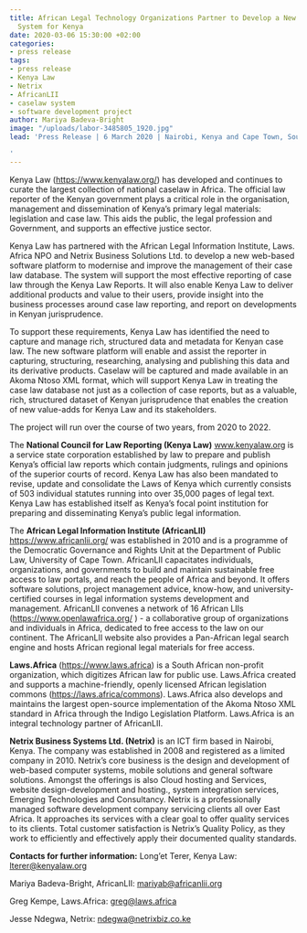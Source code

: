 ```yaml
---
title: African Legal Technology Organizations Partner to Develop a New Caselaw Management
  System for Kenya
date: 2020-03-06 15:30:00 +02:00
categories:
- press release
tags:
- press release
- Kenya Law
- Netrix
- AfricanLII
- caselaw system
- software development project
author: Mariya Badeva-Bright
image: "/uploads/labor-3485805_1920.jpg"
lead: 'Press Release | 6 March 2020 | Nairobi, Kenya and Cape Town, South Africa

'
---
```


Kenya Law (https://www.kenyalaw.org/) has developed and continues to curate the largest collection of national caselaw in Africa. The official law reporter of the Kenyan government plays a critical role in the organisation, management and dissemination of Kenya’s primary legal materials: legislation and case law. This aids the public, the legal profession and Government, and supports an effective justice sector.

Kenya Law has partnered with the African Legal Information Institute, Laws. Africa NPO and Netrix Business Solutions Ltd. to develop a new web-based software platform to modernise and improve the management of their case law database. The system will support the most effective reporting of case law through the Kenya Law Reports. It will also enable Kenya Law to deliver additional products and value to their users, provide insight into the business processes around case law reporting, and report on developments in Kenyan jurisprudence.

To support these requirements, Kenya Law has identified the need to capture and manage rich, structured data and metadata for Kenyan case law. The new software platform will enable and assist the reporter in capturing, structuring, researching, analysing and publishing this data and its derivative products. Caselaw will be captured and made available in an Akoma Ntoso XML format, which will support Kenya Law in treating the case law database not just as a collection of case reports, but as a valuable, rich, structured dataset of Kenyan jurisprudence that enables the creation of new value-adds for Kenya Law and its stakeholders.

The project will run over the course of two years, from 2020 to 2022.

The **National Council for Law Reporting (Kenya Law)** www.kenyalaw.org is a service state corporation established by law to prepare and publish Kenya’s official law reports which contain judgments, rulings and opinions of the superior courts of record. Kenya Law has also been mandated to revise, update and consolidate the Laws of Kenya which currently consists of 503 individual statutes running into over 35,000 pages of legal text. Kenya Law has established itself as Kenya’s focal point institution for preparing and disseminating Kenya’s public legal information.

The **African Legal Information Institute (AfricanLII)** https://www.africanlii.org/ was established in 2010 and is a programme of the Democratic Governance and Rights Unit at the Department of Public Law, University of Cape Town. AfricanLII capacitates individuals, organizations, and governments to build and maintain sustainable free access to law portals, and reach the people of Africa and beyond.  It offers software solutions, project management advice, know-how, and university-certified courses in legal information systems development and management. AfricanLII convenes a network of 16 African LIIs (https://www.openlawafrica.org/ ) - a collaborative group of organizations and individuals in Africa, dedicated to free access to the law on our continent.  The AfricanLII website also provides a Pan-African legal search engine and hosts African regional legal materials for free access.

**Laws.Africa** (https://www.laws.africa) is a South African non-profit organization, which digitizes African law for public use. Laws.Africa created and supports a machine-friendly, openly licensed African legislation commons (https://laws.africa/commons). Laws.Africa also develops and maintains the largest open-source implementation of the Akoma Ntoso XML standard in Africa through the Indigo Legislation Platform. Laws.Africa is an integral technology partner of AfricanLII.

**Netrix Business Systems Ltd. (Netrix)** is an ICT firm based in Nairobi, Kenya. The company was established in 2008 and registered as a limited company in 2010. Netrix’s core business is the design and development of web-based computer systems, mobile solutions and general software solutions.  Amongst the offerings is also Cloud hosting and Services, website design-development and hosting., system integration services, Emerging Technologies and Consultancy. Netrix is a professionally managed software development company servicing clients all over East Africa.  It approaches its services with a clear goal to offer quality services to its clients.  Total customer satisfaction is Netrix’s Quality Policy, as they work to efficiently and effectively apply their documented quality standards.

**Contacts for further information:**
Long’et Terer, Kenya Law: lterer@kenyalaw.org

Mariya Badeva-Bright, AfricanLII: mariyab@africanlii.org

Greg Kempe, Laws.Africa: greg@laws.africa

Jesse Ndegwa, Netrix: ndegwa@netrixbiz.co.ke